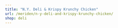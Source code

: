 ```yaml
---
title: "N.Y. Deli & Krispy Krunchy Chicken"
url: /meriden/n-y-deli-and-krispy-krunchy-chicken/
shop: deli
---
```

